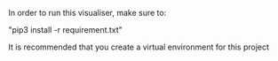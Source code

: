 In order to run this visualiser, make sure to:

"pip3 install -r requirement.txt"

It is recommended that you create a virtual environment for this project